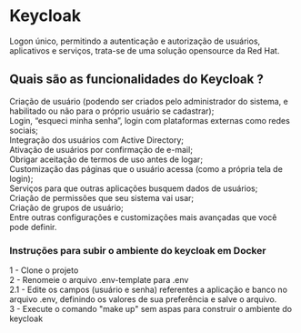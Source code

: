 # Keycloak
Logon único, permitindo a autenticação e autorização de usuários, aplicativos e serviços, trata-se de uma solução opensource da Red Hat.

## Quais são as funcionalidades do Keycloak ?

Criação de usuário (podendo ser criados pelo administrador do sistema, e habilitado ou não para o próprio usuário se cadastrar);<br>
Login, “esqueci minha senha”, login com plataformas externas como redes sociais;<br>
Integração dos usuários com Active Directory;<br>
Ativação de usuários por confirmação de e-mail;<br>
Obrigar aceitação de termos de uso antes de logar;<br>
Customização das páginas que o usuário acessa (como a própria tela de login);<br>
Serviços para que outras aplicações busquem dados de usuários;<br>
Criação de permissões que seu sistema vai usar;<br>
Criação de grupos de usuário;<br>
Entre outras configurações e customizações mais avançadas que você pode definir.<br>

### Instruções para subir o ambiente do keycloak em Docker ###

1 - Clone o projeto<br> 
2 - Renomeie o arquivo .env-template para .env<br>
2.1 - Edite os campos (usuário e senha) referentes a aplicação e banco no arquivo .env, definindo os valores de sua preferência e salve o arquivo.<br>
3 - Execute o comando "make up" sem aspas para construir o ambiente do keycloak<br>
